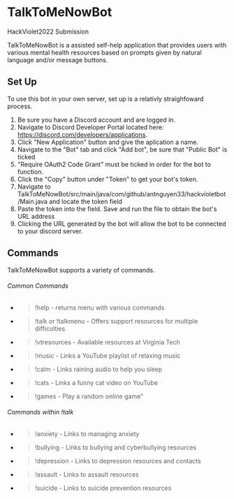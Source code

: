 # TalkToMeNowBot
HackViolet2022 Submission

TalkToMeNowBot is a assisted self-help application that provides users with various mental health resources based on prompts given by natural language and/or message buttons.

## Set Up
To use this bot in your own server, set up is a relativly straighfoward process.
1. Be sure you have a Discord account and are logged in.
2. Navigate to Discord Developer Portal located here: https://discord.com/developers/applications. 
3. Click "New Application" button and give the aplication a name.
4. Navigate to the "Bot" tab and click "Add bot", be sure that "Public Bot" is ticked
5. "Require OAuth2 Code Grant" must be ticked in order for the bot to function.
6. Click the "Copy" button under "Token" to get your bot's token.
7. Navigate to TalkToMeNowBot/src/main/java/com/github/antnguyen33/hackvioletbot/Main.java and locate the token field
8. Paste the token into the field. Save and run the file to obtain the bot's URL address 
9. Clicking the URL generated by the bot will allow the bot to be connected to your discord server.

## Commands

TalkToMeNowBot supports a variety of commands.

###### Common Commands

- > !help - returns menu with various commands 
- > !talk or !talkmenu - Offers support resources for multiple difficulties
- > !vtresources - Available resources at Virginia Tech
- > !music - Links a YouTube playlist of relaxing music
- > !calm - Links raining audio to help you sleep 
- > !cats - Links a funny cat video on YouTube
- > !games - Play a random online game"

###### Commands within !talk

- > !anxiety - Links to managing anxiety
- > !bullying - Links to bullying and cyberbullying resources
- > !depression - Links to depression resources and contacts
- > !assault - Links to assault resources
- > !suicide - Links to suicide prevention resources
